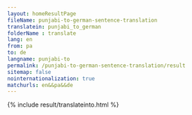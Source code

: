 ```yaml
---
layout: homeResultPage
fileName: punjabi-to-german-sentence-translation
translatein: punjabi_to_german
folderName : translate
lang: en
from: pa
to: de
langname: punjabi-to
permalink: /punjabi-to-german-sentence-translation/result
sitemap: false
nointernationalization: true
matchurls: en&&pa&&de
---
```

{% include result/translateinto.html %}

<script src="/js/result/translation.js" data-foldername="{{page.folderName}}" data-lang="{{page.lang}}"></script>
